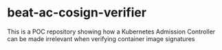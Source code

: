 # beat-ac-cosign-verifier
This is a POC repository showing how a Kubernetes Admission Controller can be made irrelevant when verifying container image signatures
